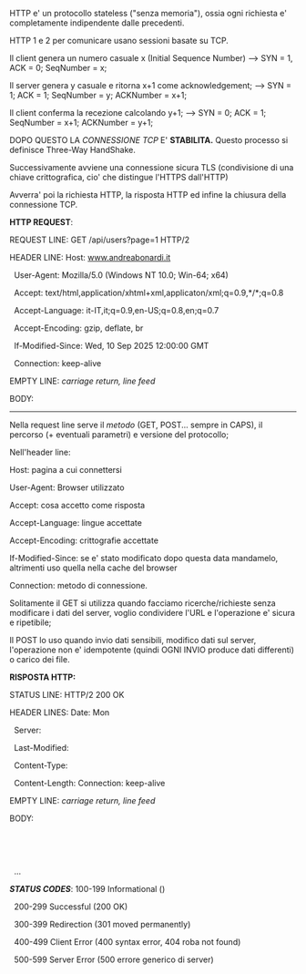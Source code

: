 HTTP e' un protocollo stateless ("senza memoria"), ossia ogni richiesta e' completamente indipendente dalle precedenti.


HTTP 1 e 2 per comunicare usano sessioni basate su TCP.

Il client genera un numero casuale x (Initial Sequence Number) 	--> SYN = 1, ACK = 0; SeqNumber = x;

Il server genera y casuale e ritorna x+1 come acknowledgement; 	--> SYN = 1; ACK = 1; SeqNumber = y; ACKNumber = x+1;

Il client conferma la recezione calcolando y+1;			--> SYN = 0; ACK = 1; SeqNumber = x+1; ACKNumber = y+1;

DOPO QUESTO LA *CONNESSIONE TCP* E' **STABILITA.** Questo processo si definisce Three-Way HandShake.

Successivamente avviene una connessione sicura TLS (condivisione di una chiave crittografica, cio' che distingue l'HTTPS dall'HTTP)

Avverra' poi la richiesta HTTP, la risposta HTTP ed infine la chiusura della connessione TCP.



**HTTP REQUEST**:

REQUEST LINE:	GET /api/users?page=1 HTTP/2

HEADER LINE:	Host: www.andreabonardi.it

 		User-Agent: Mozilla/5.0 (Windows NT 10.0; Win-64; x64)

 		Accept: text/html,application/xhtml+xml,applicaton/xml;q=0.9,\*/\*;q=0.8

 		Accept-Language: it-IT,it;q=0.9,en-US;q=0.8,en;q=0.7

 		Accept-Encoding: gzip, deflate, br

 		If-Modified-Since: Wed, 10 Sep 2025 12:00:00 GMT

 		Connection: keep-alive

EMPTY LINE:	*carriage return, line feed*

BODY:

---

Nella request line serve il *metodo* (GET, POST... sempre in CAPS), il percorso (+ eventuali parametri) e versione del protocollo;

Nell'header line:

Host:			pagina a cui connettersi

User-Agent:		Browser utilizzato

Accept:			cosa accetto come risposta

Accept-Language:	lingue accettate

Accept-Encoding:	crittografie accettate

If-Modified-Since:	se e' stato modificato dopo questa data mandamelo, altrimenti uso quella nella cache del browser

Connection:		metodo di connessione.



Solitamente il GET si utilizza quando facciamo ricerche/richieste senza modificare i dati del server, voglio condividere l'URL e l'operazione e' sicura e ripetibile;

Il POST lo uso quando invio dati sensibili, modifico dati sul server, l'operazione non e' idempotente (quindi OGNI INVIO produce dati differenti) o carico dei file.



**RISPOSTA HTTP:**

STATUS LINE:	HTTP/2 200 OK

HEADER LINES:	Date: Mon

 		Server:

 		Last-Modified:

 		Content-Type:

 		Content-Length:
		Connection: keep-alive

EMPTY LINE:	*carriage return, line feed*

BODY:		<!DOCTYPE html>

 			<html>

 				<head>

 					...



***STATUS CODES***:	100-199 Informational	()

 		200-299 Successful	(200 OK)

 		300-399 Redirection	(301 moved permanently)

 		400-499 Client Error	(400 syntax error, 404 roba not found)

 		500-599 Server Error	(500 errore generico di server)

























